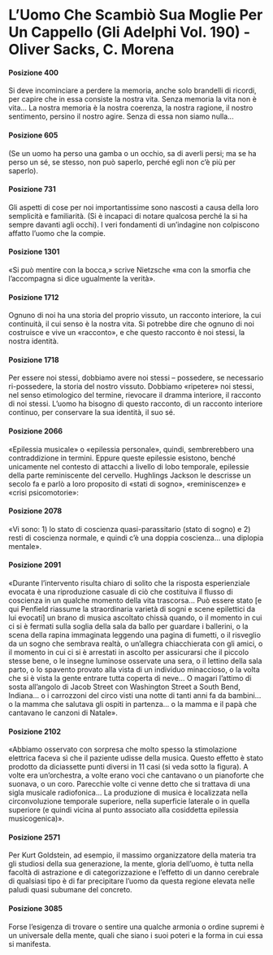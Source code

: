 # L’Uomo Che Scambiò Sua Moglie Per Un Cappello (Gli Adelphi Vol. 190) - Oliver Sacks, C. Morena
#### Posizione 400
Si deve incominciare a perdere la memoria, anche solo brandelli di ricordi, per capire che in essa consiste la nostra vita. Senza memoria la vita non è vita... La nostra memoria è la nostra coerenza, la nostra ragione, il nostro sentimento, persino il nostro agire. Senza di essa non siamo nulla...

#### Posizione 605
(Se un uomo ha perso una gamba o un occhio, sa di averli persi; ma se ha perso un sé, se stesso, non può saperlo, perché egli non c’è più per saperlo).

#### Posizione 731
Gli aspetti di cose per noi importantissime sono nascosti a causa della loro semplicità e familiarità. (Si è incapaci di notare qualcosa perché la si ha sempre davanti agli occhi). I veri fondamenti di un’indagine non colpiscono affatto l’uomo che la compie.

#### Posizione 1301
«Si può mentire con la bocca,» scrive Nietzsche «ma con la smorfia che l’accompagna si dice ugualmente la verità».

#### Posizione 1712
Ognuno di noi ha una storia del proprio vissuto, un racconto interiore, la cui continuità, il cui senso è la nostra vita. Si potrebbe dire che ognuno di noi costruisce e vive un «racconto», e che questo racconto è noi stessi, la nostra identità.

#### Posizione 1718
Per essere noi stessi, dobbiamo avere noi stessi – possedere, se necessario ri-possedere, la storia del nostro vissuto. Dobbiamo «ripetere» noi stessi, nel senso etimologico del termine, rievocare il dramma interiore, il racconto di noi stessi. L’uomo ha bisogno di questo racconto, di un racconto interiore continuo, per conservare la sua identità, il suo sé.

#### Posizione 2066
«Epilessia musicale» o «epilessia personale», quindi, sembrerebbero una contraddizione in termini. Eppure queste epilessie esistono, benché unicamente nel contesto di attacchi a livello di lobo temporale, epilessie della parte reminiscente del cervello. Hughlings Jackson le descrisse un secolo fa e parlò a loro proposito di «stati di sogno», «reminiscenze» e «crisi psicomotorie»:

#### Posizione 2078
«Vi sono: 1) lo stato di coscienza quasi-parassitario (stato di sogno) e 2) resti di coscienza normale, e quindi c’è una doppia coscienza... una diplopia mentale».

#### Posizione 2091
«Durante l’intervento risulta chiaro di solito che la risposta esperienziale evocata è una riproduzione casuale di ciò che costituiva il flusso di coscienza in un qualche momento della vita trascorsa... Può essere stato [e qui Penfield riassume la straordinaria varietà di sogni e scene epilettici da lui evocati] un brano di musica ascoltato chissà quando, o il momento in cui ci si è fermati sulla soglia della sala da ballo per guardare i ballerini, o la scena della rapina immaginata leggendo una pagina di fumetti, o il risveglio da un sogno che sembrava realtà, o un’allegra chiacchierata con gli amici, o il momento in cui ci si è arrestati in ascolto per assicurarsi che il piccolo stesse bene, o le insegne luminose osservate una sera, o il lettino della sala parto, o lo spavento provato alla vista di un individuo minaccioso, o la volta che si è vista la gente entrare tutta coperta di neve... O magari l’attimo di sosta all’angolo di Jacob Street con Washington Street a South Bend, Indiana... o i carrozzoni del circo visti una notte di tanti anni fa da bambini... o la mamma che salutava gli ospiti in partenza... o la mamma e il papà che cantavano le canzoni di Natale».

#### Posizione 2102
«Abbiamo osservato con sorpresa che molto spesso la stimolazione elettrica faceva sì che il paziente udisse della musica. Questo effetto è stato prodotto da diciassette punti diversi in 11 casi (si veda sotto la figura). A volte era un’orchestra, a volte erano voci che cantavano o un pianoforte che suonava, o un coro. Parecchie volte ci venne detto che si trattava di una sigla musicale radiofonica... La produzione di musica è localizzata nella circonvoluzione temporale superiore, nella superficie laterale o in quella superiore (e quindi vicina al punto associato alla cosiddetta epilessia musicogenica)».

#### Posizione 2571
Per Kurt Goldstein, ad esempio, il massimo organizzatore della materia tra gli studiosi della sua generazione, la mente, gloria dell’uomo, è tutta nella facoltà di astrazione e di categorizzazione e l’effetto di un danno cerebrale di qualsiasi tipo è di far precipitare l’uomo da questa regione elevata nelle paludi quasi subumane del concreto.

#### Posizione 3085
Forse l’esigenza di trovare o sentire una qualche armonia o ordine supremi è un universale della mente, quali che siano i suoi poteri e la forma in cui essa si manifesta.

